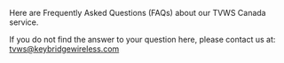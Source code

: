 Here are Frequently Asked Questions \(FAQs\) about our TVWS Canada service. 

If you do not find the answer to your question here, please contact us at: tvws@keybridgewireless.com 



